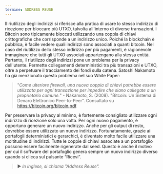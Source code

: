 ```yaml
---
termine: ADDRESS REUSE
---
```


Il riutilizzo degli indirizzi si riferisce alla pratica di usare lo stesso indirizzo di ricezione per bloccare più UTXO, talvolta all'interno di diverse transazioni. I Bitcoin sono tipicamente bloccati utilizzando una coppia di chiavi crittografiche che corrisponde a un indirizzo unico. Poiché la blockchain è pubblica, è facile vedere quali indirizzi sono associati a quanti bitcoin. Nel caso del riutilizzo dello stesso indirizzo per più pagamenti, è ragionevole immaginare che tutti gli UTXO associati appartengano alla stessa entità. Pertanto, il riutilizzo degli indirizzi pone un problema per la privacy dell'utente. Permette collegamenti deterministici tra più transazioni e UTXO, oltre a perpetuare il tracciamento dei fondi sulla catena. Satoshi Nakamoto ha già menzionato questo problema nel suo White Paper:

> "*Come ulteriore firewall, una nuova coppia di chiavi potrebbe essere utilizzata per ogni transazione per impedire che siano collegate a un proprietario comune.*" - Nakamoto, S. (2008). "Bitcoin: Un Sistema di Denaro Elettronico Peer-to-Peer". Consultato su https://bitcoin.org/bitcoin.pdf.

Per preservare la privacy al minimo, è fortemente consigliato utilizzare ogni indirizzo di ricezione solo una volta. Per ogni nuovo pagamento, è opportuno generare un nuovo indirizzo. Anche per gli output di resto, dovrebbe essere utilizzato un nuovo indirizzo. Fortunatamente, grazie ai portafogli deterministici e gerarchici, è diventato molto facile utilizzare una moltitudine di indirizzi. Tutte le coppie di chiavi associate a un portafoglio possono essere facilmente rigenerate dal seed. Questo è anche il motivo per cui il software del portafoglio genera sempre un nuovo indirizzo diverso quando si clicca sul pulsante “Ricevi”.

> ► *In inglese, si chiama "Address Reuse".*